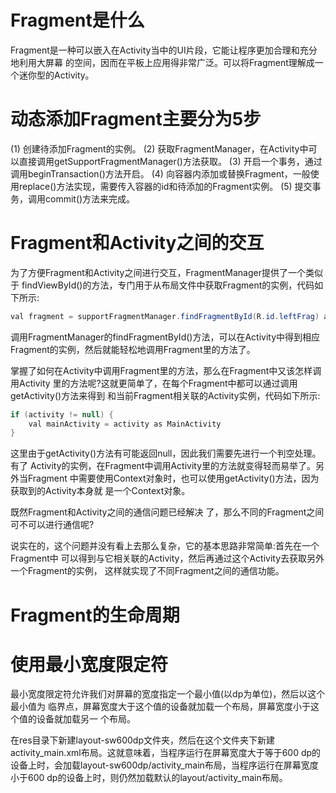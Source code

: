 # Fragment是什么
Fragment是一种可以嵌入在Activity当中的UI片段，它能让程序更加合理和充分地利用大屏幕 的空间，因而在平板上应用得非常广泛。可以将Fragment理解成一个迷你型的Activity。

# 动态添加Fragment主要分为5步
(1) 创建待添加Fragment的实例。
(2) 获取FragmentManager，在Activity中可以直接调用getSupportFragmentManager()方法获取。
(3) 开启一个事务，通过调用beginTransaction()方法开启。
(4) 向容器内添加或替换Fragment，一般使用replace()方法实现，需要传入容器的id和待添加的Fragment实例。
(5) 提交事务，调用commit()方法来完成。

# Fragment和Activity之间的交互

为了方便Fragment和Activity之间进行交互，FragmentManager提供了一个类似于 findViewById()的方法，专门用于从布局文件中获取Fragment的实例，代码如下所示:
```java
val fragment = supportFragmentManager.findFragmentById(R.id.leftFrag) as LeftFragment
```
调用FragmentManager的findFragmentById()方法，可以在Activity中得到相应 Fragment的实例，然后就能轻松地调用Fragment里的方法了。

掌握了如何在Activity中调用Fragment里的方法，那么在Fragment中又该怎样调用Activity 里的方法呢?这就更简单了，在每个Fragment中都可以通过调用getActivity()方法来得到 和当前Fragment相关联的Activity实例，代码如下所示:
```java
if (activity != null) {
    val mainActivity = activity as MainActivity
}
```
这里由于getActivity()方法有可能返回null，因此我们需要先进行一个判空处理。有了 Activity的实例，在Fragment中调用Activity里的方法就变得轻而易举了。另外当Fragment 中需要使用Context对象时，也可以使用getActivity()方法，因为获取到的Activity本身就 是一个Context对象。


既然Fragment和Activity之间的通信问题已经解决 了，那么不同的Fragment之间可不可以进行通信呢?

说实在的，这个问题并没有看上去那么复杂，它的基本思路非常简单:首先在一个Fragment中 可以得到与它相关联的Activity，然后再通过这个Activity去获取另外一个Fragment的实例， 这样就实现了不同Fragment之间的通信功能。

# Fragment的生命周期

# 使用最小宽度限定符
最小宽度限定符允许我们对屏幕的宽度指定一个最小值(以dp为单位)，然后以这个最小值为 临界点，屏幕宽度大于这个值的设备就加载一个布局，屏幕宽度小于这个值的设备就加载另一 个布局。

在res目录下新建layout-sw600dp文件夹，然后在这个文件夹下新建activity_main.xml布局。这就意味着，当程序运行在屏幕宽度大于等于600 dp的设备上时，会加载layout-sw600dp/activity_main布局，当程序运行在屏幕宽度小于600 dp的设备上时，则仍然加载默认的layout/activity_main布局。

